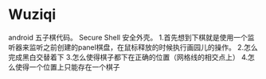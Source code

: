 # Wuziqi
android 五子棋代码。
 Secure Shell 安全外壳。
1.首先想到下棋就是使用一个监听器来监听之前创建的panel棋盘，在鼠标释放的时候执行画园儿的操作。
2.怎么完成黑白交替着下
3.怎么使得棋子都下在正确的位置（网格线的相交点上）
4.怎么使得一个位置上只能存在一个棋子
